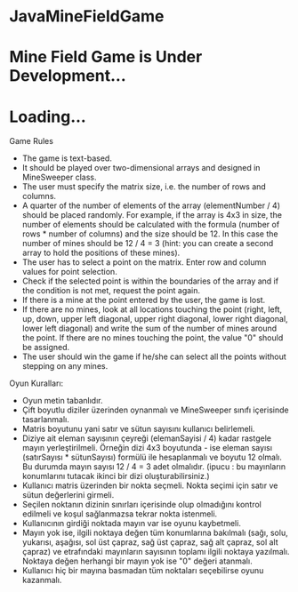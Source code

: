 # JavaMineFieldGame

# Mine Field Game is Under Development...

# Loading...

Game Rules

- The game is text-based.
- It should be played over two-dimensional arrays and designed in MineSweeper class. 
- The user must specify the matrix size, i.e. the number of rows and columns. 
- A quarter of the number of elements of the array (elementNumber / 4) should be placed randomly. For example, if the array is 4x3 in size, the number of elements should be calculated with the formula (number of rows * number of columns) and the size should be 12. In this case the number of mines should be 12 / 4 = 3 (hint: you can create a second array to hold the positions of these mines). 
 - The user has to select a point on the matrix. Enter row and column values for point selection. 
 - Check if the selected point is within the boundaries of the array and if the condition is not met, request the point again. 
- If there is a mine at the point entered by the user, the game is lost. 
- If there are no mines, look at all locations touching the point (right, left, up, down, upper left diagonal, upper right diagonal, lower right diagonal, lower left diagonal) and write the sum of the number of mines around the point. If there are no mines touching the point, the value "0" should be assigned. 
- The user should win the game if he/she can select all the points without stepping on any mines. 

Oyun Kuralları:

- Oyun metin tabanlıdır.
- Çift boyutlu diziler üzerinden oynanmalı ve MineSweeper sınıfı içerisinde tasarlanmalı. 
- Matris boyutunu yani satır ve sütun sayısını kullanıcı belirlemeli. 
- Diziye ait eleman sayısının çeyreği (elemanSayisi / 4) kadar rastgele mayın yerleştirilmeli. Örneğin dizi 4x3 boyutunda - ise eleman sayısı (satırSayısı * sütunSayısı) formülü ile hesaplanmalı ve boyutu 12 olmalı. Bu durumda mayın sayısı 12 / 4 = 3 adet olmalıdır. (ipucu : bu mayınların konumlarını tutacak ikinci bir dizi oluşturabilirsiniz.) 
 - Kullanıcı matris üzerinden bir nokta seçmeli. Nokta seçimi için satır ve sütun değerlerini girmeli. 
 - Seçilen noktanın dizinin sınırları içerisinde olup olmadığını kontrol edilmeli ve koşul sağlanmazsa tekrar nokta istenmeli. 
- Kullanıcının girdiği noktada mayın var ise oyunu kaybetmeli. 
- Mayın yok ise, ilgili noktaya değen tüm konumlarına bakılmalı (sağı, solu, yukarısı, aşağısı, sol üst çapraz, sağ üst çapraz, sağ alt çapraz, sol alt çapraz) ve etrafındaki mayınların sayısının toplamı ilgili noktaya yazılmalı. Noktaya değen herhangi bir mayın yok ise "0" değeri atanmalı. 
- Kullanıcı hiç bir mayına basmadan tüm noktaları seçebilirse oyunu kazanmalı. 

